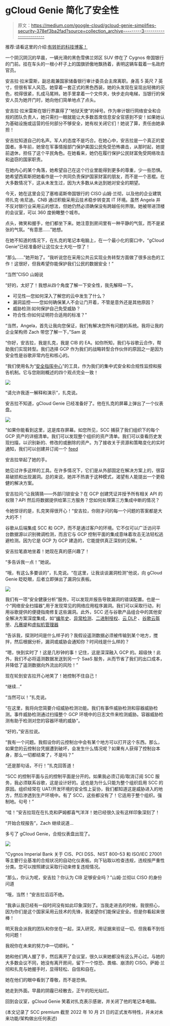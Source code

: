 # gCloud Genie 简化了安全性

> 原文：<https://medium.com/google-cloud/gcloud-genie-simplifies-security-378ef3ba2fad?source=collection_archive---------3----------------------->

推荐:请看这里的介绍:[有转折的科技博客！](/@tanmayj/tech-blogs-with-a-twist-5a940413e42d)

一个阴沉阴沉的早晨，一辆光滑的黑色雪佛兰郊区 SUV 停在了 Cygnos 帝国银行的门前。挂在车头的一根小杆子上的国旗骄傲地飘扬着，表明这辆车载着一名政府官员。

安吉拉·拉米雷斯，副总裁兼国家储备银行审计委员会主席离职。身高 5 英尺 7 英寸，但很有军人风范。她穿着一套正式的黑色西装，她的头发现在呈现出轻微的灰色，梳得很紧，扎成马尾辫。她手里拿着一个文件夹，快步走向电梯，当银行的保安人员为她开门时，她向他们简单地点了点头。

安吉拉·拉米雷斯在银行界赢得了“地狱天使”的绰号。作为审计银行网络安全和合规的团队负责人，她只需扫一眼就能让大多数首席信息安全官感到不安！如果她认为基础设施或运营的任何部分不够安全，她有权关闭它们！她说了算，责任由她承担！

安吉拉知道自己的名声。军人的态度不是巧合。在她心中，安吉拉是一个真正的爱国者。多年前，她曾在军事情报部门保护美国公民免受恐怖袭击，从那时起，她提前退休，担任了这个平民角色。在她看来，她仍在履行保护公民财富免受网络攻击和盗窃的国家职责。

在她内心的某个角落，她希望自己在这个行业里能得到更多的尊重，少一些恐惧。她希望西索斯把她看作是一个共同负责保护国家财富的朋友，而不是一个恶棍。在大多数情况下，这从未发生过，因为大多数从未达到她对安全的期望。

今天，她在这里会见了塞格诺斯帝国银行的 CISO 山姆·兰彻，以及他的企业建筑师扎克·肯尼迪。CNB 通过积极采用云技术稳步转变其 IT 环境。虽然 Angela 并不反对银行业采用云的想法，但她仍然必须确保没有跨越任何界限。她被带进顶楼的会议室，可以 360 度俯瞰整个城市。

点头，微笑和握手，他们都坐下来。她注意到房间里有一种平静的气氛，而不是紧张的气氛。“有意思……”她想。

在她不知道的情况下，在扎克的笔记本电脑上，在一个最小化的窗口中，“gCloud Genie”已经准备好让这位女士大吃一惊了！

“那么……”她开始了。“我听说您在采用公共云实现业务转型方面做了很多出色的工作！这很好，但我希望你能保护我们公民的数据安全！”

“当然”CISO 山姆说

“好的，太好了！我想从四个角度了解一下安全性，我先解释一下。

*   可见性—您如何深入了解您的云中发生了什么？
*   漏洞监控——您如何确保某人不会让门开着，不管是意外还是其他原因？
*   威胁检测:如何保护自己免受威胁？
*   符合性:你如何证明符合适用的标准？"

“当然，Angela，首先让我向您保证，我们有解决您所有问题的系统。我将让我的企业架构师 Zach 带您了解一下，”Sam 说

“你好，安吉拉，我是扎克，我是 CIB 的 EA。如你所知，我们与谷歌云合作，帮助我们实现转型。我们选择 GCP 作为我们的战略转型合作伙伴的原因之一是因为安全性是谷歌非常内在和核心的。

“我们使用名为“[安全指挥中心](https://cloud.google.com/security-command-center)”的工具，作为我们的集中式安全和合规性监控和报告机制。它与您刚刚概述的四个观点完全一致！

![](img/87e339e7793b9ed04f8c4f78a0a3054e.png)

“请允许我逐一解释和演示”，扎克说。

安吉拉不知道，gCloud Genie 已经准备好了。他在扎克的屏幕上弹出了一个仪表盘。

![](img/0d81c21f0c7bb96c6520dd1ef2bcd019.png)

“如果你能看到这里，这是库存屏幕。如您所见，SCC 捕获了我们组织下的每个 GCP 资产的详细清单。我们可以发现整个组织的资产清单。我们可以查看历史发现扫描，以识别新的、修改的或删除的资产。为了接收关于资源和策略变化的实时通知，我们可以创建并订阅一个 [feed](https://cloud.google.com/asset-inventory/docs/monitoring-asset-changes)

安吉拉举起了她的手。

她见过许多这样的工具。在许多情况下，它们是从外部固定在解决方案上的，很容易破损和出现漏洞。总的来说，她并不热衷于这种模式，渴望有人能提出一个更稳健的解决方案。

安吉拉问:“让我猜猜——外部闩锁安全？在 GCP 创建凭证并授予所有相关 API 的权限？API 然后将数据提供给第三方服务？您如何处理第三方集成中断的情况？

令她惊讶的是，扎克笑得很开心！“安吉拉，你刚才问的每一个问题的答案都是大大的不！

谷歌从后端集成 SCC 和 GCP，而不是通过客户的环境。它不仅可以广泛访问平台数据源以识别微调检测，而且它与 GCP 控制平面的集成意味着攻击无法轻松逃避检测。因为它是 GCP 为 GCP 建造的，它能提供真正深刻的见解。"

安吉拉笔直地坐着！她现在真的感兴趣了！

“多告诉我一点！”她说。

“哦，有这么多要谈的”，扎克说。“在这里，让我谈谈漏洞检测”他说，向 gCloud Genie 眨眨眼，后者立即弹出了漏洞仪表板。

![](img/a247d610eea713a15547bf3578f5324b.png)

我们有一项“安全健康分析”服务，可以发现并报告导致漏洞的错误配置。也是一个“网络安全扫描器”,用于发现常见的网络应用程序漏洞。我们可以采取行动，利用谷歌提供的便捷指南修复这些漏洞。此外，SCC 还与谷歌产品组合中的其他安全解决方案深度集成，如“[编年史](https://chronicle.security/)、[异常检测](https://cloud.google.com/blog/products/data-analytics/anomaly-detection-using-streaming-analytics-and-ai)、[二进制授权](https://cloud.google.com/binary-authorization)、[云 DLP](https://cloud.google.com/dlp) 、[谷歌云盔甲](https://cloud.google.com/armor)、[凡赛堤](https://forsetisecurity.org/)和[虚拟机管理器](https://cloud.google.com/compute/docs/vm-manager)

“告诉我，探测时间是什么样子的？我假设遥测数据必须被传输到某个地方，搅拌，然后根据分析，漏洞或威胁会通知你？时间线是什么样的？

“嗯，快到实时了！这是几秒钟的事！记住，这是深深融入 GCP 的。超级快！此外，我们不必将遥测数据发送到另一个 SaaS 服务，从而节省了我们的出口成本，并降低了遥测数据向外流出的风险！”

现在轮到安吉拉开心地笑了！她控制不住自己！

“继续…”

“当然可以！”扎克说。

“在这里，我将向您简要介绍威胁检测功能。我们有事件威胁检测和容器威胁检测。事件威胁检测通过扫描整个 GCP 环境中的日志文件来检测威胁。容器威胁检测有助于检测对您的容器环境的威胁”。

“好的，”安吉拉说。

“我有一个问题。我假设你的云控制台中会有某个地方可以打开这个东西。那么，如果您的云控制台凭据遭到破坏，会发生什么情况呢？如果有人获得了控制台本身，那么一切都结束了，不是吗？”

“还是那句话，不行！”扎克回答道！

“SCC 的控制平面与云的控制平面是分开的。如果我必须订阅/取消订阅 SCC 服务，我必须联系谷歌，这是设计好的。这也是为什么只能为整个组织启用 SCC 的原因。组织经常在 UAT/开发环境的安全性上妥协，我们都知道这是威胁进入的地方，然后渗透到生产环境中。有了 SCC，这些都没有了！它适用于整个组织。强制地。句号！”

“哇！”安吉拉现在在扎克和萨姆都喜气洋洋！她已经很久没有这样印象深刻了！

“开始合规报告”，Zach 继续说道…

多亏了 gCloud Genie，合规仪表盘出现了。

![](img/5cd5bc3ae50e16f7026e95cf990b3fd1.png)

“Cygnos Imperial Bank 关于 CIS、PCI DSS、NIST 800–53 和 ISO/IEC 27001 等主要行业基准的合规状况的自动化仪表板。向下钻取以检查违规，违规按严重性分类。您可以按照建议采取行动来修复违规情况。

“那么，你认为呢，安吉拉？你认为 CIB 足够安全吗？”山姆·兰彻以 CISO 的身份问道

“哦，当然！”安吉拉滔滔不绝。

“我承认我已经有一段时间没有如此印象深刻了。当我走进去的时候，我很担心，因为你们是这个国家采用云技术的先锋，我渴望你们能保证安全。但是你看起来很棒！

明天我会派我的团队和你坐在一起，深入研究，用证据来验证一切，但我看不到任何问题！

我祝你在未来的努力中一切顺利。"

她和他们两人握了手，然后离开了会议室，很久以来她都没有这么开心过。与她的大多数会议不同，她没有离开房间，留下一个惊恐、畏缩、崩溃的 CISO。萨姆·兰彻和扎克与她握手时，显得轻松、自信和自在。

她在他们的眼中看到了尊敬，而不是恐惧。

她走到外面。早晨的阴霾已经散去，正午的阳光灿烂。

回到会议室，gCloud Genie 笑着对扎克表示感谢，并关闭了他的笔记本电脑。

(本文记录了 SCC premium 截至 2022 年 10 月 21 日的正式发布特性，并未对未来功能/架构做出任何表述)